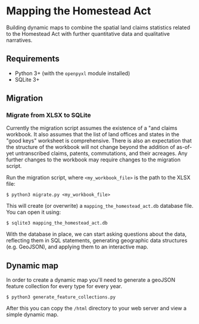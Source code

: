 # Mapping the Homestead Act

Building dynamic maps to combine the spatial land claims statistics related to
the Homestead Act with further quantitative data and qualitative narratives.

## Requirements

 - Python 3+ (with the `openpyxl` module installed)
 - SQLite 3+

## Migration

### Migrate from XLSX to SQLite

Currently the migration script assumes the existence of a "and claims workbook.
It also assumes that the list of land offices and states in the "good keys"
worksheet is comprehensive. There is also an expectation that the structure of
the workbook will not change beyond the addition of as-of-yet untranscribed
claims, patents, commutations, and their acreages. Any further changes to the
workbook may require changes to the migration script.

Run the migration script, where `<my_workbook_file>` is the path to the XLSX
file:
```
$ python3 migrate.py <my_workbook_file>
```
This will create (or overwrite) a `mapping_the_homestead_act.db` database file.
You can open it using:
```
$ sqlite3 mapping_the_homestead_act.db
```

With the database in place, we can start asking questions about the data,
reflecting them in SQL statements, generating geographic data structures (e.g.
GeoJSON), and applying them to an interactive map.

## Dynamic map

In order to create a dynamic map you'll need to generate a geoJSON feature
collection for every type for every year.

```
$ python3 generate_feature_collections.py
```

After this you can copy the `/html` directory to your web server and view a
simple dynamic map.
